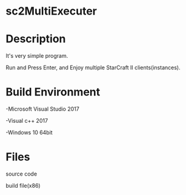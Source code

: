 # sc2MultiExecuter

# Description

It's very simple program.

Run and Press Enter, and Enjoy multiple StarCraft II clients(instances).


# Build Environment

-Microsoft Visual Studio 2017

-Visual c++ 2017

-Windows 10 64bit

# Files

source code

build file(x86)

